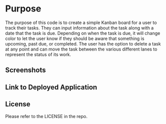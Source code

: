 # Purpose

The purpose of this code is to create a simple Kanban board for a user to track their tasks. They can input information about the task along with a date that the task is due. Depending on when the task is due, it will change color to let the user know if they should be aware that something is upcoming, past due, or completed. The user has the option to delete a task at any point and can move the task between the various different lanes to represent the status of its work.

## Screenshots

## Link to Deployed Application

## License

Please refer to the LICENSE in the repo.
